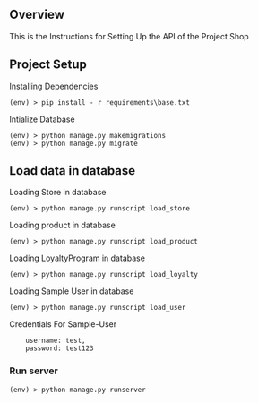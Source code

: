 ## Overview
This is the Instructions for Setting Up the API of the Project Shop

## Project Setup

Installing Dependencies
```
(env) > pip install - r requirements\base.txt

```
Intialize Database
```
(env) > python manage.py makemigrations
(env) > python manage.py migrate

```
## Load data in database

Loading Store in database

```
(env) > python manage.py runscript load_store
```

Loading product in database

```
(env) > python manage.py runscript load_product
```

Loading LoyaltyProgram in database

```
(env) > python manage.py runscript load_loyalty
```
Loading Sample User in database

```
(env) > python manage.py runscript load_user
```

Credentials For Sample-User

```
    username: test,
    password: test123
```

### Run server

```
(env) > python manage.py runserver
```